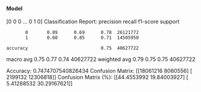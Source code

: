 #### Model
[0 0 0 ... 0 1 0]
Classification Report:
              precision    recall  f1-score   support

           0       0.89      0.69      0.78  26121772
           1       0.60      0.85      0.71  14505950

    accuracy                           0.75  40627722
   macro avg       0.75      0.77      0.74  40627722
weighted avg       0.79      0.75      0.75  40627722

Accuracy: 0.7474707540826434
Confusion Matrix:
[[18061216  8060556]
 [ 2199132 12306818]]
Confusion Matrix (%):
[[44.4553992  19.84003927]
 [ 5.41288532 30.29167621]]
